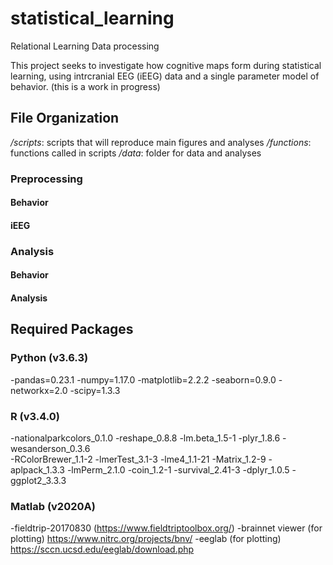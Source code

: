 # statistical_learning

Relational Learning Data processing

This project seeks to investigate how cognitive maps form during statistical learning, using intrcranial EEG (iEEG) data and a single parameter model of behavior.
(this is a work in progress)

## File Organization
*/scripts*: scripts that will reproduce main figures and analyses
*/functions*: functions called in scripts
*/data*: folder for data and analyses

### Preprocessing
#### Behavior

#### iEEG

### Analysis
#### Behavior

#### Analysis

## Required Packages
### Python (v3.6.3)
-pandas=0.23.1
-numpy=1.17.0 
-matplotlib=2.2.2
-seaborn=0.9.0
-networkx=2.0
-scipy=1.3.3

### R (v3.4.0)
-nationalparkcolors_0.1.0
-reshape_0.8.8
-lm.beta_1.5-1
-plyr_1.8.6
-wesanderson_0.3.6  
-RColorBrewer_1.1-2
-lmerTest_3.1-3
-lme4_1.1-21
-Matrix_1.2-9
-aplpack_1.3.3
-lmPerm_2.1.0
-coin_1.2-1
-survival_2.41-3
-dplyr_1.0.5
-ggplot2_3.3.3

### Matlab (v2020A)
-fieldtrip-20170830 (https://www.fieldtriptoolbox.org/)
-brainnet viewer (for plotting) https://www.nitrc.org/projects/bnv/
-eeglab (for plotting) https://sccn.ucsd.edu/eeglab/download.php
